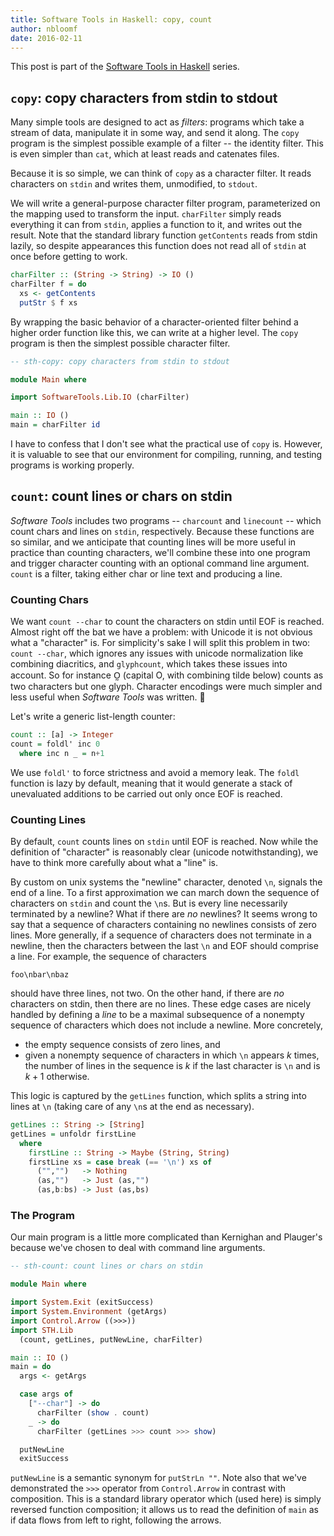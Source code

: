 ```yaml
---
title: Software Tools in Haskell: copy, count
author: nbloomf
date: 2016-02-11
---
```


This post is part of the [Software Tools in Haskell](/posts/2016-02-10-software-tools-in-haskell.html) series.


<a name="copy" />

## ``copy``: copy characters from stdin to stdout

Many simple tools are designed to act as *filters*: programs which take a stream of data, manipulate it in some way, and send it along. The ``copy`` program is the simplest possible example of a filter -- the identity filter. This is even simpler than ``cat``, which at least reads and catenates files.

Because it is so simple, we can think of ``copy`` as a character filter. It reads characters on ``stdin`` and writes them, unmodified, to ``stdout``.

We will write a general-purpose character filter program, parameterized on the mapping used to transform the input. ``charFilter`` simply reads everything it can from ``stdin``, applies a function to it, and writes out the result. Note that the standard library function ``getContents`` reads from stdin lazily, so despite appearances this function does not read all of ``stdin`` at once before getting to work.


```haskell
charFilter :: (String -> String) -> IO ()
charFilter f = do
  xs <- getContents
  putStr $ f xs
```


By wrapping the basic behavior of a character-oriented filter behind a higher order function like this, we can write at a higher level. The ``copy`` program is then the simplest possible character filter.


```haskell
-- sth-copy: copy characters from stdin to stdout

module Main where

import SoftwareTools.Lib.IO (charFilter)

main :: IO ()
main = charFilter id
```


I have to confess that I don't see what the practical use of ``copy`` is. However, it is valuable to see that our environment for compiling, running, and testing programs is working properly.


<a name="count" />

## ``count``: count lines or chars on stdin

*Software Tools* includes two programs -- ``charcount`` and ``linecount`` -- which count chars and lines on ``stdin``, respectively. Because these functions are so similar, and we anticipate that counting lines will be more useful in practice than counting characters, we'll combine these into one program and trigger character counting with an optional command line argument. ``count`` is a filter, taking either char or line text and producing a line.


### Counting Chars

We want ``count --char`` to count the characters on stdin until EOF is reached. Almost right off the bat we have a problem: with Unicode it is not obvious what a "character" is. For simplicity's sake I will split this problem in two: ``count --char``, which ignores any issues with unicode normalization like combining diacritics, and ``glyphcount``, which takes these issues into account. So for instance O̰ (capital O, with combining tilde below) counts as two characters but one glyph. Character encodings were much simpler and less useful when *Software Tools* was written. 🙂

Let's write a generic list-length counter:


```haskell
count :: [a] -> Integer
count = foldl' inc 0
  where inc n _ = n+1
```


We use ``foldl'`` to force strictness and avoid a memory leak. The ``foldl`` function is lazy by default, meaning that it would generate a stack of unevaluated additions to be carried out only once EOF is reached.


### Counting Lines

By default, ``count`` counts lines on ``stdin`` until EOF is reached. Now while the definition of "character" is reasonably clear (unicode notwithstanding), we have to think more carefully about what a "line" is.

By custom on unix systems the "newline" character, denoted ``\n``, signals the end of a line. To a first approximation we can march down the sequence of characters on ``stdin`` and count the ``\n``s. But is every line necessarily terminated by a newline? What if there are *no* newlines? It seems wrong to say that a sequence of characters containing no newlines consists of zero lines. More generally, if a sequence of characters does not terminate in a newline, then the characters between the last ``\n`` and EOF should comprise a line. For example, the sequence of characters

    foo\nbar\nbaz

should have three lines, not two. On the other hand, if there are *no* characters on stdin, then there are no lines. These edge cases are nicely handled by defining a *line* to be a maximal subsequence of a nonempty sequence of characters which does not include a newline. More concretely,

* the empty sequence consists of zero lines, and
* given a nonempty sequence of characters in which ``\n`` appears $k$ times, the number of lines in the sequence is $k$ if the last character is ``\n`` and is $k+1$ otherwise.

This logic is captured by the ``getLines`` function, which splits a string into lines at ``\n`` (taking care of any ``\n``s at the end as necessary).


```haskell
getLines :: String -> [String]
getLines = unfoldr firstLine
  where
    firstLine :: String -> Maybe (String, String)
    firstLine xs = case break (== '\n') xs of
      ("","")   -> Nothing
      (as,"")   -> Just (as,"")
      (as,b:bs) -> Just (as,bs)
```


### The Program

Our main program is a little more complicated than Kernighan and Plauger's because we've chosen to deal with command line arguments.


```haskell
-- sth-count: count lines or chars on stdin

module Main where

import System.Exit (exitSuccess)
import System.Environment (getArgs)
import Control.Arrow ((>>>))
import STH.Lib
  (count, getLines, putNewLine, charFilter)

main :: IO ()
main = do
  args <- getArgs

  case args of
    ["--char"] -> do
      charFilter (show . count)
    _ -> do
      charFilter (getLines >>> count >>> show)

  putNewLine
  exitSuccess
```


``putNewLine`` is a semantic synonym for ``putStrLn ""``. Note also that we've demonstrated the ``>>>`` operator from ``Control.Arrow`` in contrast with composition. This is a standard library operator which (used here) is simply reversed function composition; it allows us to read the definition of ``main`` as if data flows from left to right, following the arrows.

